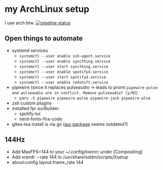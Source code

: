 # my ArchLinux setup

I use arch btw. [![pipeline status](https://gitlab.com/clemak27/linux_setup/badges/master/pipeline.svg)](https://gitlab.com/clemak27/linux_setup/commits/master)

## Open things to automate

- systemd services
  - `systemctl --user enable ssh-agent.service`
  - `systemctl --user enable syncthing.service`
  - `systemctl --user start syncthing.service`
  - `systemctl --user enable spotifyd.service`
  - `systemctl --user start spotifyd.service`
  - `systemctl --user enable redshift.service`
- pipewire (since it replaces pulseaudio -> leads to promt `pipewire-pulse and pulseaudio are in conflict. Remove pulseaudio? [y/N]`)
  - `paru -S pipewire pipewire-pulse pipewire-jack pipewire-alsa`
- zsh custom plugins
- installed fpr aurBuilder:
  - spotify-tui
  - nerd-fonts-fira-code
- gitea-tea install is via go ([aur package](https://aur.archlinux.org/packages/gitea-tea) seems outdated?)

## 144Hz

- Add MaxFPS=144 to your ~/.config/kwinrc under [Compositing]
- Add xrandr --rate 144 to /usr/share/sddm/scripts/Xsetup
- about:config layout.frame_rate 144

